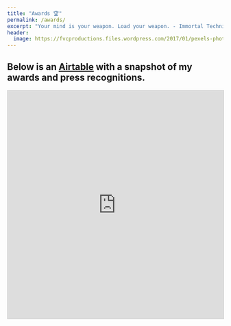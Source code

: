```yaml
---
title: "Awards 🏆️"
permalink: /awards/
excerpt: "Your mind is your weapon. Load your weapon. - Immortal Technique"
header:
  image: https://fvcproductions.files.wordpress.com/2017/01/pexels-photo-285173.jpeg?w=800&h=340&crop=1
---
```


## Below is an <a href="https://airtable.com" title="Airtable" target="_blank" rel="noopener">Airtable</a> with a snapshot of my awards and press recognitions.

<iframe class="airtable-embed" src="https://airtable.com/embed/shr9Nn7bTXnti7OAy?backgroundColor=gray&viewControls=on" frameborder="0" onmousewheel="" width="100%" height="533" style="background: transparent; border: 1px solid #ccc;"></iframe>